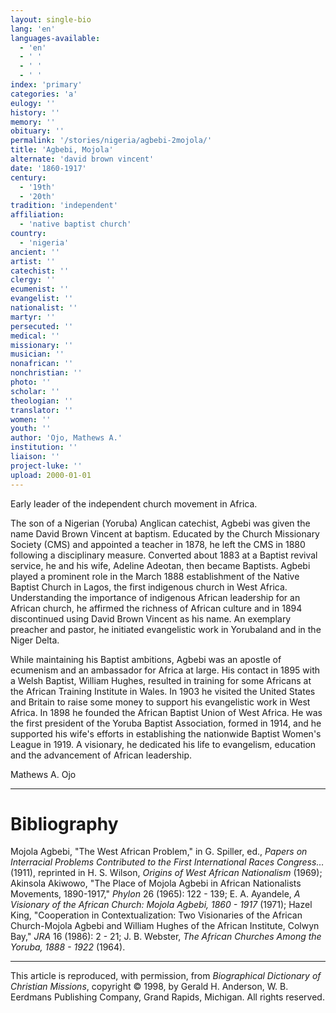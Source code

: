 ```yaml
---
layout: single-bio
lang: 'en'
languages-available:
  - 'en'
  - ' '
  - ' '
  - ' '
index: 'primary'
categories: 'a'
eulogy: ''
history: ''
memory: ''
obituary: ''
permalink: '/stories/nigeria/agbebi-2mojola/'
title: 'Agbebi, Mojola'
alternate: 'david brown vincent'
date: '1860-1917'
century:
  - '19th'
  - '20th'
tradition: 'independent'
affiliation:
  - 'native baptist church'
country:
  - 'nigeria'
ancient: ''
artist: ''
catechist: ''
clergy: ''
ecumenist: ''
evangelist: ''
nationalist: ''
martyr: ''
persecuted: ''
medical: ''
missionary: ''
musician: ''
nonafrican: ''
nonchristian: ''
photo: ''
scholar: ''
theologian: ''
translator: ''
women: ''
youth: ''
author: 'Ojo, Mathews A.'
institution: ''
liaison: ''
project-luke: ''
upload: 2000-01-01
---
```



Early leader of the independent church movement in Africa.

The son of a Nigerian (Yoruba) Anglican catechist, Agbebi was given the name David Brown Vincent at baptism. Educated by the Church Missionary Society (CMS) and appointed a teacher in 1878, he left the CMS in 1880 following a disciplinary measure. Converted about 1883 at a Baptist revival service, he and his wife, Adeline Adeotan, then became Baptists. Agbebi played a prominent role in the March 1888 establishment of the Native Baptist Church in Lagos, the first indigenous church in West Africa. Understanding the importance of indigenous African leadership for an African church, he affirmed the richness of African culture and in 1894 discontinued using David Brown Vincent as his name. An exemplary preacher and pastor, he initiated evangelistic work in Yorubaland and in the Niger Delta.

While maintaining his Baptist ambitions, Agbebi was an apostle of ecumenism and an ambassador for Africa at large. His contact in 1895 with a Welsh Baptist, William Hughes, resulted in training for some Africans at the African Training Institute in Wales. In 1903 he visited the United States and Britain to raise some money to support his evangelistic work in West Africa. In 1898 he founded the African Baptist Union of West Africa. He was the first president of the Yoruba Baptist Association, formed in 1914, and he supported his wife's efforts in establishing the nationwide Baptist Women's League in 1919. A visionary, he dedicated his life to evangelism, education and the advancement of African leadership.

Mathews A. Ojo

---

# Bibliography

Mojola Agbebi, "The West African Problem," in G. Spiller, ed., *Papers on Interracial Problems Contributed to the First International Races Congress…*(1911), reprinted in H. S. Wilson, *Origins of West African Nationalism* (1969); Akinsola Akiwowo, "The Place of Mojola Agbebi in African Nationalists Movements, 1890-1917," *Phylon* 26 (1965): 122 - 139; E. A. Ayandele, *A Visionary of the African Church: Mojola Agbebi, 1860 - 1917* (1971); Hazel King, "Cooperation in Contextualization: Two Visionaries of the African Church-Mojola Agbebi and William Hughes of the African Institute, Colwyn Bay," *JRA* 16 (1986): 2 - 21; J. B. Webster, *The African Churches Among the Yoruba, 1888 - 1922* (1964).

---

This article is reproduced, with permission, from *Biographical Dictionary of Christian Missions*,   copyright &copy; 1998, by Gerald H. Anderson, W. B. Eerdmans Publishing Company, Grand Rapids, Michigan.  All rights reserved.